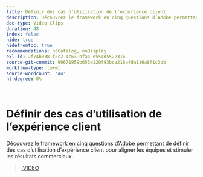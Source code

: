 ```yaml
---
title: Définir des cas d’utilisation de l’expérience client
description: Découvrez le framework en cinq questions d’Adobe permettant de définir des cas d’utilisation d’expérience client pour aligner les équipes et stimuler les résultats commerciaux.
doc-type: Video Clips
duration: 48
index: false
hide: true
hidefromtoc: true
recommendations: noCatalog, noDisplay
exl-id: 2f74b038-f2c2-4c63-bfa4-e554d5522316
source-git-commit: 90671959b653e120f93bca216a4da116a8f1c3bb
workflow-type: tm+mt
source-wordcount: '44'
ht-degree: 0%

---
```


# Définir des cas d’utilisation de l’expérience client

Découvrez le framework en cinq questions d’Adobe permettant de définir des cas d’utilisation d’expérience client pour aligner les équipes et stimuler les résultats commerciaux.

<!-- 85_S651_3442537_47_defining-customer-experience-use-cases -->
>[!VIDEO](https://video.tv.adobe.com/v/3459779/?learn=on&enablevpops=true&captions=fre_fr)
